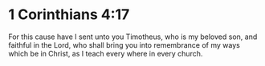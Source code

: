 # 1 Corinthians 4:17

For this cause have I sent unto you Timotheus, who is my beloved son, and faithful in the Lord, who shall bring you into remembrance of my ways which be in Christ, as I teach every where in every church.